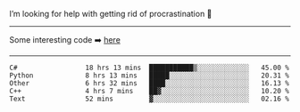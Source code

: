 I’m looking for help with getting rid of procrastination 🤔

-----

Some interesting code :arrow_right: [here](https://github.com/zhen8838/playground)

-----

<!--START_SECTION:waka-->

```text
C#                 18 hrs 13 mins  ███████████▒░░░░░░░░░░░░░   45.00 %
Python             8 hrs 13 mins   █████░░░░░░░░░░░░░░░░░░░░   20.31 %
Other              6 hrs 32 mins   ████░░░░░░░░░░░░░░░░░░░░░   16.13 %
C++                4 hrs 7 mins    ██▓░░░░░░░░░░░░░░░░░░░░░░   10.20 %
Text               52 mins         ▓░░░░░░░░░░░░░░░░░░░░░░░░   02.16 %
```

<!--END_SECTION:waka-->

<!--
**zhen8838/zhen8838** is a ✨ _special_ ✨ repository because its `README.md` (this file) appears on your GitHub profile.

Here are some ideas to get you started:

- 🔭 I’m currently working on ...
- 🌱 I’m currently learning ...
- 👯 I’m looking to collaborate on ...
 ...
- 💬 Ask me about ...
- 📫 How to reach me: ...
- 😄 Pronouns: ...
- ⚡ Fun fact: ...
-->
